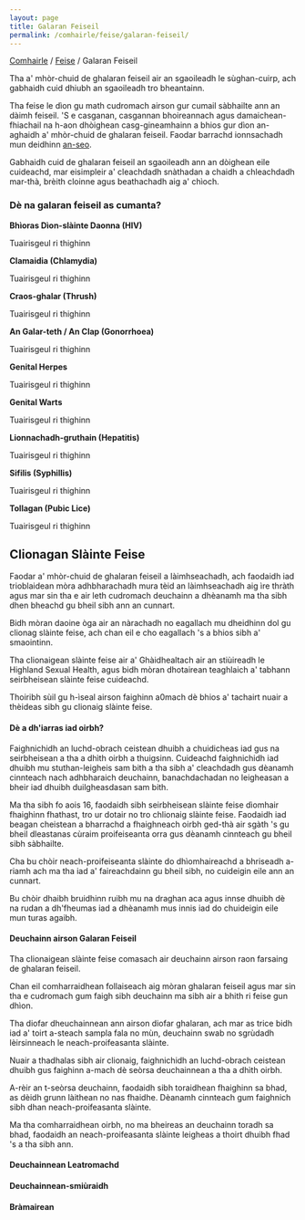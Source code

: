 ```yaml
---
layout: page
title: Galaran Feiseil
permalink: /comhairle/feise/galaran-feiseil/
---
```


[Comhairle]({{site.baseurl}}/comhairle/) / [Feise]({{site.baseurl}}/comhairle/feise) / Galaran Feiseil

Tha a' mhòr-chuid de ghalaran feiseil air an sgaoileadh
le sùghan-cuirp, ach gabhaidh cuid dhiubh an sgaoileadh tro bheantainn.

Tha feise le dìon gu math cudromach airson gur cumail sàbhailte ann an dàimh feiseil. 'S e casganan, casgannan bhoireannach agus damaichean-fhiachail na h-aon dhòighean casg-gineamhainn a bhios gur dìon an-aghaidh a' mhòr-chuid de ghalaran feiseil. Faodar barrachd ionnsachadh mun deidhinn [an-seo]({{site.baseurl}}/comhairle/feise/casg-gineamhainn).

Gabhaidh cuid de ghalaran feiseil an sgaoileadh ann an dòighean eile cuideachd, mar eisimpleir a' cleachdadh snàthadan a chaidh a chleachdadh mar-thà, brèith cloinne agus beathachadh aig a' chìoch.

### Dè na galaran feiseil as cumanta?

**Bhìoras Dìon-slàinte Daonna (HIV)**

Tuairisgeul ri thighinn

**Clamaidia (Chlamydia)**

Tuairisgeul ri thighinn

**Craos-ghalar (Thrush)**

Tuairisgeul ri thighinn

**An Galar-teth / An Clap (Gonorrhoea)**

Tuairisgeul ri thighinn

**Genital Herpes**

Tuairisgeul ri thighinn

**Genital Warts**

Tuairisgeul ri thighinn

**Lionnachadh-gruthain (Hepatitis)**

Tuairisgeul ri thighinn

**Sifilis (Syphillis)**

Tuairisgeul ri thighinn

**Tollagan (Pubic Lice)**

Tuairisgeul ri thighinn

## Clionagan Slàinte Feise

Faodar a' mhòr-chuid de ghalaran feiseil a làimhseachadh, ach faodaidh iad trioblaidean mòra adhbharachadh mura tèid an làimhseachadh aig ìre thràth agus mar sin tha e air leth cudromach deuchainn a dhèanamh ma tha sibh dhen bheachd gu bheil sibh ann an cunnart.

Bidh mòran daoine òga air an nàrachadh no eagallach mu dheidhinn dol gu clionag slàinte feise, ach chan eil e cho eagallach 's a bhios sibh a' smaointinn.

Tha clionaigean slàinte feise air a' Ghàidhealtach air an stiùireadh le Highland Sexual Health, agus bidh mòran dhotairean teaghlaich a' tabhann seirbheisean slàinte feise cuideachd.

Thoiribh sùil gu h-ìseal airson faighinn a0mach dè bhios a' tachairt nuair a thèideas sibh gu clionaig slàinte feise.

#### Dè a dh'iarras iad oirbh?

Faighnichidh an luchd-obrach ceistean dhuibh a chuidicheas iad gus na seirbheisean a tha a dhìth oirbh a thuigsinn. Cuideachd faighnichidh iad dhuibh mu stuthan-leigheis sam bith a tha sibh a' cleachdadh gus dèanamh cinnteach nach adhbharaich deuchainn, banachdachadan no leigheasan a bheir iad dhuibh duilgheasdasan sam bith.

Ma tha sibh fo aois 16, faodaidh sibh seirbheisean slàinte feise dìomhair fhaighinn fhathast, tro ur dotair no tro chlionaig slàinte feise. Faodaidh iad beagan cheistean a bharrachd a fhaighneach oirbh ged-thà air sgàth 's gu bheil dleastanas cùraim proifeiseanta orra gus dèanamh cinnteach gu bheil sibh sàbhailte.

Cha bu chòir neach-proifeiseanta slàinte do dhìomhaireachd a bhriseadh a-riamh ach ma tha iad a' faireachdainn gu bheil sibh, no cuideigin eile ann an cunnart.

Bu chòir dhaibh bruidhinn ruibh mu na draghan aca agus innse dhuibh dè na rudan a dh'fheumas iad a dhèanamh mus innis iad do chuideigin eile mun turas agaibh.

#### Deuchainn airson Galaran Feiseil

Tha clionaigean slàinte feise comasach air deuchainn airson raon farsaing de ghalaran feiseil.

Chan eil comharraidhean follaiseach aig mòran ghalaran feiseil agus mar sin tha e cudromach gum faigh sibh deuchainn ma sibh air a bhith ri feise gun dhìon.

Tha diofar dheuchainnean ann airson diofar ghalaran, ach mar as trice bidh iad a' toirt a-steach sampla fala no mùn, deuchainn swab no sgrùdadh lèirsinneach le neach-proifeasanta slàinte.

Nuair a thadhalas sibh air clionaig, faighnichidh an luchd-obrach ceistean dhuibh gus faighinn a-mach dè seòrsa deuchainnean a tha a dhìth oirbh.

A-rèir an t-seòrsa deuchainn, faodaidh sibh toraidhean fhaighinn sa bhad, as dèidh grunn làithean no nas fhaidhe. Dèanamh cinnteach gum faighnich sibh dhan neach-proifeasanta slàinte.

Ma tha comharraidhean oirbh, no ma bheireas an deuchainn toradh sa bhad, faodaidh an neach-proifeasanta slàinte leigheas a thoirt dhuibh fhad 's a tha sibh ann.

#### Deuchainnean Leatromachd

#### Deuchainnean-smiùraidh

#### Bràmairean
